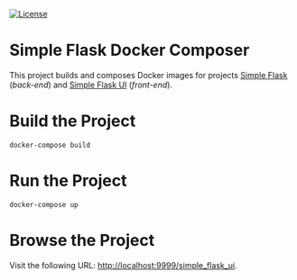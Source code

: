 [![License](http://img.shields.io/:license-GPL2-green.svg)](http://doge.mit-license.org)

# Simple Flask Docker Composer
This project builds and composes Docker images for projects [Simple Flask](https://github.com/Kalimaha/simple_flask) 
(*back-end*) and [Simple Flask UI](https://github.com/Kalimaha/simple_flask_ui) (*front-end*).

# Build the Project
```
docker-compose build
```

# Run the Project
```
docker-compose up
```

# Browse the Project
Visit the following URL: [http://localhost:9999/simple_flask_ui](http://localhost:9999/simple_flask_ui).
